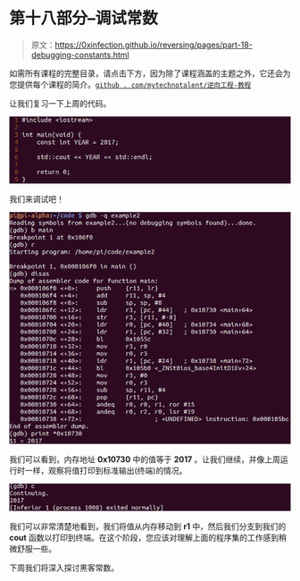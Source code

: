 # 第十八部分–调试常数

> 原文：<https://0xinfection.github.io/reversing/pages/part-18-debugging-constants.html>

如需所有课程的完整目录，请点击下方，因为除了课程涵盖的主题之外，它还会为您提供每个课程的简介。[`github . com/mytechnotalent/逆向工程-教程`](https://github.com/mytechnotalent/Reverse-Engineering-Tutorial)

让我们复习一下上周的代码。

![](img/f8ea7bf7aac739faa1f9a79d0f844664.png)

我们来调试吧！

![](img/3d7e0f087c8803d9a8494af3c16b4d0e.png)

我们可以看到，内存地址 **0x10730** 中的值等于 **2017** 。让我们继续，并像上周运行时一样，观察将值打印到标准输出(终端)的情况。

![](img/2e76e17640e7c935b4dbb79069624078.png)

我们可以非常清楚地看到，我们将值从内存移动到 **r1** 中，然后我们分支到我们的 **cout** 函数以打印到终端。在这个阶段，您应该对理解上面的程序集的工作感到稍微舒服一些。

下周我们将深入探讨黑客常数。